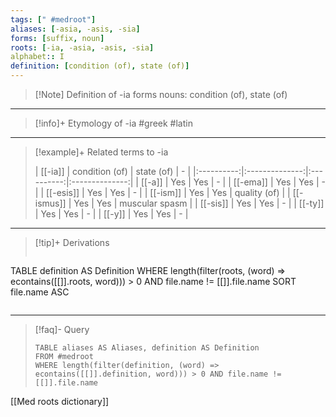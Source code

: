 ```yaml
---
tags: [" #medroot"]
aliases: [-asia, -asis, -sia]
forms: [suffix, noun]
roots: [-ia, -asia, -asis, -sia]
alphabet:: I
definition: [condition (of), state (of)]
---
```

>[!Note] Definition of -ia
>forms nouns: condition (of), state (of)
_____
>[!info]+ Etymology of -ia
>#greek
>#latin
_____
>[!example]+ Related terms to -ia
>
>|   [[-ia]]   | condition (of) | state (of) |       -        |
|:----------:|:--------------:|:----------:|:--------------:|
|  [[-a]]  |      Yes       |    Yes     |       -        |
| [[-ema]]  |      Yes       |    Yes     |       -        |
|  [[-esis]]   |      Yes       |    Yes     |       -        |
|  [[-ism]]  |      Yes       |    Yes     |        quality (of)      |
| [[-ismus]] |      Yes       |    Yes     | muscular spasm |
|  [[-sis]]  |      Yes       |    Yes     |       -        |
|  [[-ty]]   |      Yes       |    Yes     |       -        |
|   [[-y]]   |      Yes       |    Yes     |       -        |
>
_____
>[!tip]+ Derivations
>```dataview
TABLE definition AS Definition 
WHERE length(filter(roots, (word) => econtains([[]].roots, word))) > 0 AND file.name != [[]].file.name
SORT file.name ASC
>```
_____
>[!faq]- Query
>```dataview
>TABLE aliases AS Aliases, definition AS Definition
>FROM #medroot
>WHERE length(filter(definition, (word) => econtains([[]].definition, word))) > 0 AND file.name != [[]].file.name
>```

[[Med roots dictionary]]
